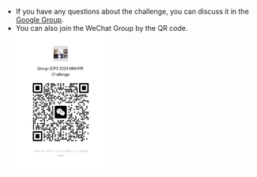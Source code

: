- If you have any questions about the challenge, you can discuss it in the [Google Group](https://groups.google.com/g/mmvpr/).
- You can also join the WeChat Group by the QR code.<br><img src="./figs/WeChat%20Group.jpg" alt="WeChatGroup" style="width: 180px; height: 280px;">
